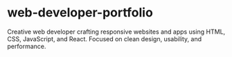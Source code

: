 # web-developer-portfolio
Creative web developer crafting responsive websites and apps using HTML, CSS, JavaScript, and React. Focused on clean design, usability, and performance.
